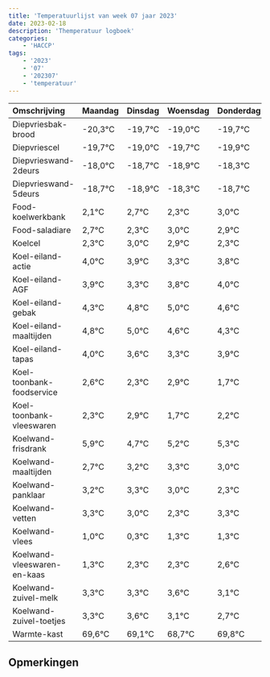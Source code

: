 ```yaml
---
title: 'Temperatuurlijst van week 07 jaar 2023'
date: 2023-02-18
description: 'Themperatuur logboek'
categories:
    - 'HACCP'
tags:
    - '2023'
    - '07'
    - '202307'
    - 'temperatuur'
---
```

|Omschrijving|Maandag|Dinsdag|Woensdag|Donderdag|Vrijdag|Zaterdag|Zondag|
|:---|:---|:---|:---|:---|:---|:---|:---|
|Diepvriesbak-brood|-20,3°C|-19,7°C|-19,0°C|-19,7°C|-19,9°C|-19,3°C| |
|Diepvriescel|-19,7°C|-19,0°C|-19,7°C|-19,9°C|-19,3°C|-19,7°C| |
|Diepvrieswand-2deurs|-18,0°C|-18,7°C|-18,9°C|-18,3°C|-18,7°C|-18,0°C| |
|Diepvrieswand-5deurs|-18,7°C|-18,9°C|-18,3°C|-18,7°C|-18,0°C|-18,1°C| |
|Food-koelwerkbank|2,1°C|2,7°C|2,3°C|3,0°C|2,9°C|2,3°C| |
|Food-saladiare|2,7°C|2,3°C|3,0°C|2,9°C|2,3°C|2,8°C| |
|Koelcel|2,3°C|3,0°C|2,9°C|2,3°C|2,8°C|3,0°C| |
|Koel-eiland-actie|4,0°C|3,9°C|3,3°C|3,8°C|4,0°C|3,6°C| |
|Koel-eiland-AGF|3,9°C|3,3°C|3,8°C|4,0°C|3,6°C|3,3°C| |
|Koel-eiland-gebak|4,3°C|4,8°C|5,0°C|4,6°C|4,3°C|4,9°C| |
|Koel-eiland-maaltijden|4,8°C|5,0°C|4,6°C|4,3°C|4,9°C|3,7°C| |
|Koel-eiland-tapas|4,0°C|3,6°C|3,3°C|3,9°C|2,7°C|3,2°C| |
|Koel-toonbank-foodservice|2,6°C|2,3°C|2,9°C|1,7°C|2,2°C|2,3°C| |
|Koel-toonbank-vleeswaren|2,3°C|2,9°C|1,7°C|2,2°C|2,3°C|2,0°C| |
|Koelwand-frisdrank|5,9°C|4,7°C|5,2°C|5,3°C|5,0°C|4,3°C| |
|Koelwand-maaltijden|2,7°C|3,2°C|3,3°C|3,0°C|2,3°C|3,3°C| |
|Koelwand-panklaar|3,2°C|3,3°C|3,0°C|2,3°C|3,3°C|3,3°C| |
|Koelwand-vetten|3,3°C|3,0°C|2,3°C|3,3°C|3,3°C|3,6°C| |
|Koelwand-vlees|1,0°C|0,3°C|1,3°C|1,3°C|1,6°C|1,1°C| |
|Koelwand-vleeswaren-en-kaas|1,3°C|2,3°C|2,3°C|2,6°C|2,1°C|1,7°C| |
|Koelwand-zuivel-melk|3,3°C|3,3°C|3,6°C|3,1°C|2,7°C|3,8°C| |
|Koelwand-zuivel-toetjes|3,3°C|3,6°C|3,1°C|2,7°C|3,8°C|2,6°C| |
|Warmte-kast|69,6°C|69,1°C|68,7°C|69,8°C|68,6°C|69,3°C| |

## Opmerkingen


